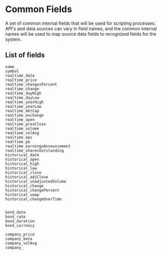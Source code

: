 <h1>Common Fields</h1>
A set of common internal fields that will be used for scripting processes.
<br>
API's and data sources can vary in field names, and the common internal names will be used to map source data fields to recognized fields for the system.
<br>
<h2>List of fields</h2>

```
name
symbol
realtime_date
realtime_price
realtime_changesPercent
realtime_change
realtime_dayHigh
realtime_dayLow
realtime_yearHigh
realtime_yearLow
realtime_mktCap
realtime_exchange
realtime_open
realtime_prevClose
realtime_volume
realtime_volAvg
realtime_eps
realtime_pe
realtime_earningsAnnouncement
realtime_sharesOutstanding
historical_date
historical_open
historical_high
historical_low
historical_close
historical_adjClose
historical_unadjustedVolume
historical_change
historical_changePercent
historical_vwap
historical_changeOverTime


bond_date
bond_rate
bond_duration
bond_currency

company_price
company_beta
company_volAvg
company_
```
